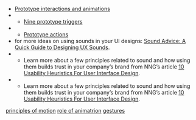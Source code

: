 -   [Prototype interactions and animations](https://help.figma.com/hc/en-us/articles/360040315773)
- -   [Nine prototype triggers](https://help.figma.com/hc/en-us/articles/360040035834)
- -   [Prototype actions](https://help.figma.com/hc/en-us/articles/360040035874)
- for more ideas on using sounds in your UI designs: [Sound Advice: A Quick Guide to Designing UX Sounds](https://www.toptal.com/designers/ux/ux-sounds-guide).
- -   Learn more about a few principles related to sound and how using them builds trust in your company’s brand from NNG’s article [10 Usability Heuristics For User Interface Design](https://www.nngroup.com/articles/ten-usability-heuristics/).
- -   Learn more about a few principles related to sound and how using them builds trust in your company’s brand from NNG’s article [10 Usability Heuristics For User Interface Design](https://www.nngroup.com/articles/ten-usability-heuristics/).

[principles of motion](https://medium.com/ux-in-motion/creating-usability-with-motion-the-ux-in-motion-manifesto-a87a4584ddc)
[role of animatrion](https://www.nngroup.com/articles/animation-purpose-ux/#:~:text=Summary%3A%20Animation%20in%20UX%20must,metaphors%2C%20and%20to%20enhance%20signifiers.&text=Share%20this%20article%3A&text=Motion%20is%20most%20often%20appropriate,induce%20delight%20or%20entertain%20users)
[gestures](https://m2.material.io/design/interaction/gestures.html#properties)
